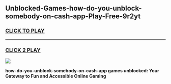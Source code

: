 
## Unblocked-Games-how-do-you-unblock-somebody-on-cash-app-Play-Free-9r2yt
<h3>
<a href="https://premium76.site?title=how-do-you-unblock-somebody-on-cash-app&ref=20M">CLICK TO PLAY</a></h3>
<hr>

<h3>
<a href="https://premium76.site?title=how-do-you-unblock-somebody-on-cash-app&ref=20M">CLICK 2 PLAY</a>
  
</h3>

<a href="https://premium76.site?title=how-do-you-unblock-somebody-on-cash-app&ref=19M"><img src="https://clearcache.store/games.png"></a>


**how-do-you-unblock-somebody-on-cash-app games unblocked: Your Gateway to Fun and Accessible Online Gaming**
